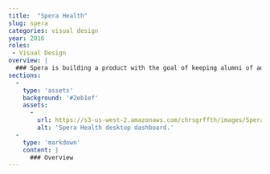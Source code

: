```yaml
---
title:  "Spera Health"
slug: spera
categories: visual design
year: 2016
roles:
 - Visual Design
overview: |
  ### Spera is building a product with the goal of keeping alumni of addiction rehabilitation in touch with both each other and their mentors. With all of the business work and initial planning, all Spera needed was a design to bring their product to market.
sections:
  -
    type: 'assets'
    background: '#2eb1ef'
    assets:
      -
        url: https://s3-us-west-2.amazonaws.com/chrsgrffth/images/Spera-Desktop-Main.png
        alt: 'Spera Health desktop dashboard.'
  -
    type: 'markdown'
    content: |
      ### Overview
---
```

